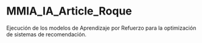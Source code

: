 # MMIA_IA_Article_Roque
Ejecución de los modelos de Aprendizaje por Refuerzo para la optimización de sistemas de recomendación.
